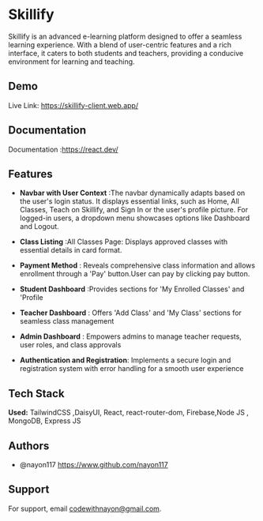 
#  Skillify

Skillify is an advanced e-learning platform designed to offer a seamless learning experience. With a blend of user-centric features and a rich interface, it caters to both students and teachers, providing a conducive environment for learning and teaching.




## Demo

Live Link: https://skillify-client.web.app/

## Documentation

Documentation :https://react.dev/


## Features

- **Navbar with User Context** :The navbar dynamically adapts based on the user's login status. It displays essential links, such as Home, All Classes, Teach on Skillify, and Sign In or the user's profile picture. For logged-in users, a dropdown menu showcases options like Dashboard and Logout.
- **Class Listing** :All Classes Page: Displays approved classes with essential details in card format.
- **Payment Method** :  Reveals comprehensive class information and allows enrollment through a 'Pay' button.User can pay by clicking pay button.
- **Student Dashboard** :Provides sections for 'My Enrolled Classes' and 'Profile
- **Teacher Dashboard** : Offers 'Add Class' and 'My Class' sections for seamless class management
- **Admin Dashboard** : Empowers admins to manage teacher requests, user roles, and class approvals

- **Authentication and Registration**: Implements a secure login and registration system with error handling for a smooth user experience





 


## Tech Stack

**Used:** TailwindCSS ,DaisyUI, React, react-router-dom, Firebase,Node JS , MongoDB, Express JS

 


## Authors

- @nayon117 https://www.github.com/nayon117


## Support

For support, email codewithnayon@gmail.com.

